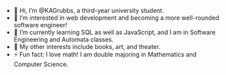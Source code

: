 - 👋 Hi, I’m @KAGrubbs, a third-year university student.
- 👀 I’m interested in web development and becoming a more well-rounded software engineer!
- 🌱 I’m currently learning SQL as well as JavaScript, and I am in Software Engineering and Automata classes.
- 🎵 My other interests include books, art, and theater.
- ⚡ Fun fact: I love math! I am double majoring in Mathematics and Computer Science.

<!---
KAGrubbs/KAGrubbs is a ✨ special ✨ repository because its `README.md` (this file) appears on your GitHub profile.
You can click the Preview link to take a look at your changes.
--->

